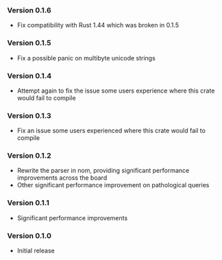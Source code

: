 ### Version 0.1.6

- Fix compatibility with Rust 1.44 which was broken in 0.1.5

### Version 0.1.5

- Fix a possible panic on multibyte unicode strings

### Version 0.1.4

- Attempt again to fix the issue some users experience where this crate would fail to compile

### Version 0.1.3

- Fix an issue some users experienced where this crate would fail to compile

### Version 0.1.2

- Rewrite the parser in nom, providing significant performance improvements across the board
- Other significant performance improvement on pathological queries

### Version 0.1.1

- Significant performance improvements

### Version 0.1.0

- Initial release
